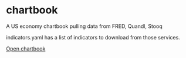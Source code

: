 # chartbook
A US economy chartbook pulling data from FRED, Quandl, Stooq

indicators.yaml has a list of indicators to download from those services. 

[Open chartbook](chartbook.ipynb)


